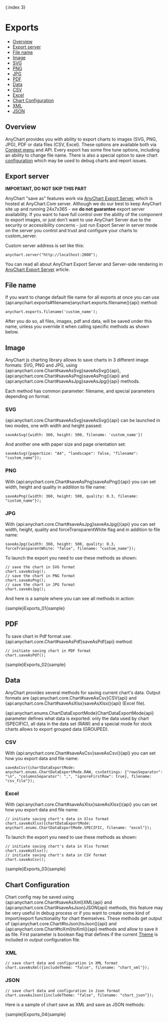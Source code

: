 {:index 3}
# Exports

* [Overview](#overview)
* [Export server](#export_server)
* [File name](#file_name)
* [Image](#image)
 * [SVG](#svg)
 * [PNG](#png)
 * [JPG](#jpg)
* [PDF](#pdf)
* [Data](#data)
 * [CSV](#csv)
 * [Excel](#excel)
* [Chart Configuration](#chart_configuration)
 * [XML](#xml)
 * [JSON](#json)
 
## Overview

AnyChart provides you with ability to export charts to images (SVG, PNG, JPG), PDF or data files (CSV, Excel). These options are available both via [Context menu](./UI_Controls/Context_Menu) and API. Every export has some fine tune options, including an ability to change file name. There is also a special option to save chart [configuration](#configuration) which may be used to debug charts and report issues.

## Export server

**IMPORTANT, DO NOT SKIP THIS PART**

AnyChart "save as" features work via [AnyChart Export Server](Server-side_Rendering), which is hosted at AnyChart.Com server. Although we do our best to keep AnyChart site up and running 24x7x365 - we **do not guarantee** export server availability. If you want to have full control over the ability of the component to export images, or just don't want to use  AnyChart Server due to the security or accessibility concerns - just run Export Server in server mode on the server you control and trust and configure your charts to custom_server.

Custom server address is set like this:

```
anychart.server("http://localhost:2000");
```

You can read all about AnyChart Export Server and Server-side rendering in [AnyChart Export Server](Server-side_Rendering) article.

## File name

If you want to change default file name for all exports at once you can use {api:anychart.exports#filename}anychart.exports.filename(){api} method:

```
anychart.exports.filename('custom_name');
```

After you do so, all files, images, pdf and data, will be saved under this name, unless you override it when calling specific methods as shown below.

## Image

AnyChart js charting library allows to save charts in 3 different image formats: SVG, PNG and JPG, using {api:anychart.core.Chart#saveAsSvg}saveAsSvg(){api}, {api:anychart.core.Chart#saveAsPng}saveAsPng(){api} and {api:anychart.core.Chart#saveAsJpg}saveAsJpg(){api} methods.

Each method has common parameter: filename, and special parameters depending on format.

### SVG

{api:anychart.core.Chart#saveAsSvg}saveAsSvg(){api} can be launched in two modes, one with width and height passed:

```
saveAsSvg({width: 360, height: 500, filename: 'custom_name'})
```

And another one with paper size and page orientation set:

```
saveAsSvg({paperSize: "A4", "landscape": false, "filename": "custom_name"});  
```

### PNG

With {api:anychart.core.Chart#saveAsPng}saveAsPng(){api} you can set width, height and quality in addition to file name:

```
saveAsPng({width: 360, height: 500, quality: 0.3, filename: "custom_name"});
```

### JPG

With {api:anychart.core.Chart#saveAsJpg}saveAsJpg(){api} you can set width, height, quality and forceTransparentWhite flag and in addition to file name:

```
saveAsJpg({width: 360, height: 500, quality: 0.3, forceTransparentWhite: "false", filename: "custom_name"});
```

To launch the export you need to use these methods as shown:

```
// save the chart in SVG format
chart.saveAsSvg();
// save the chart in PNG format
chart.saveAsPng();
// save the chart in JPG format
chart.saveAsJpg();
```

And here is a sample where you can see all methods in action:

{sample}Exports\_01{sample}

## PDF

To save chart in Pdf format use: {api:anychart.core.Chart#saveAsPdf}saveAsPdf{api} method:

```
// initiate saving chart in PDF format
chart.saveAsPdf();
```

{sample}Exports\_02{sample}

## Data

AnyChart provides several methods for saving current chart's data. Output formats are {api:anychart.core.Chart#saveAsCsv}CSV{api} and {api:anychart.core.Chart#saveAsXlsx}saveAsXlsx(){api} (Excel file).

{api:anychart.enums.ChartDataExportMode}ChartDataExportMode{api} parameter defines what data is exported: only the data used by chart (SPECIFIC), all data in the data set (RAW) and a special mode for stock charts allows to export grouped data (GROUPED).

### CSV

With {api:anychart.core.Chart#saveAsCsv}saveAsCsv(){api} you can set how you export data and file name:

```
saveAsCsv({chartDataExportMode: anychart.enums.ChartDataExportMode.RAW, csvSettings: {"rowsSeparator": "\n", "columnsSeparator": ",", "ignoreFirstRow": true}, filename: "csv_file"});
```

### Excel

With {api:anychart.core.Chart#saveAsXlsx}saveAsXlsx(){api} you can set how you export data and file name:

```
// initiate saving chart's data in Xlsx format
chart.saveAsXlsx({chartDataExportMode: anychart.enums.ChartDataExportMode.SPECIFIC, filename: "excel"});
```

To launch the export you need to use these methods as shown:

```
// initiate saving chart's data in Xlsx format
chart.saveAsXlsx();
// initiate saving chart's data in CSV format
chart.saveAsCsv();
```

{sample}Exports\_03{sample}

## Chart Configuration

Chart config may be saved using {api:anychart.core.Chart#saveAsXml}XML{api} and {api:anychart.core.Chart#saveAsJson}JSON{api} methods, this feature may be very useful in debug process or if you want to create some kind of import/export functionality for chart themselves. These methods get output of {api:anychart.core.Chart#toJson}toJson(){api} and {api:anychart.core.Chart#toXml}toXml(){api} methods and allow to save it as file. First parameter is boolean flag that defines if the current [Theme](../Appearance_Settings/Themes) is included in output configuration file.

### XML

```
// save chart data and configuration in XML format
chart.saveAsXml({includeTheme: "false", filename: "chart_xml"});
```

### JSON

```
// save chart data and configuration in Json format
chart.saveAsJson({includeTheme: "false", filename: "chart_json"});
```

Here is a sample of chart save as XML and save as JSON methods:

{sample}Exports\_04{sample}
